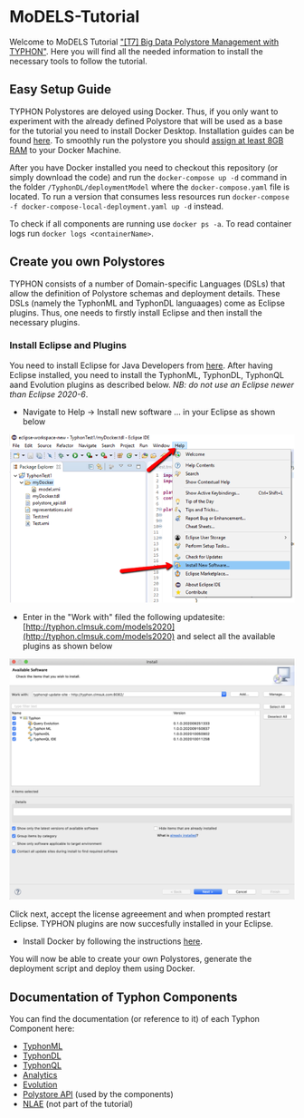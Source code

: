 # MoDELS-Tutorial

Welcome to MoDELS Tutorial ["[T7] Big Data Polystore Management with TYPHON"](https://conf.researchr.org/details/models-2020/models-2020-tutorials/3/Big-Data-Polystore-Management-with-TYPHON). Here you will find all the needed information to install the necessary tools to follow the tutorial.

## Easy Setup Guide
TYPHON Polystores are deloyed using Docker. Thus, if you only want to experiment with the already defined Polystore that will be used as a base for the tutorial you need to install Docker Desktop. Installation guides can be found [here](https://www.docker.com/get-started). To smoothly run the polystore you should [assign at least 8GB RAM](https://stackoverflow.com/questions/44533319/how-to-assign-more-memory-to-docker-container) to your Docker Machine.

After you have Docker installed you need to checkout this repository (or simply download the code) and run the `docker-compose up -d` command in the folder `/TyphonDL/deploymentModel` where the `docker-compose.yaml` file is located. To run a version that consumes less resources run `docker-compose -f docker-compose-local-deployment.yaml up -d` instead.

To check if all components are running use `docker ps -a`. To read container logs run `docker logs <containerName>`.

## Create you own Polystores
TYPHON consists of a number of Domain-specific Languages (DSLs) that allow the definition of Polystore schemas and deployment details. These DSLs (namely the TyphonML and TyphonDL languaages) come as Eclipse plugins. Thus, one needs to firstly install Eclipse and then install the necessary plugins.

### Install Eclipse and Plugins
You need to install Eclipse for Java Developers from [here](https://www.eclipse.org/downloads/packages/release/2020-06/r/eclipse-ide-java-developers). After having Eclipse installed, you need to install the TyphonML, TyphonDL, TyphonQL aand Evolution plugins as described below. _NB: do not use an Eclipse newer than Eclipse 2020-6_.

* Navigate to Help -> Install new software ... in your Eclipse as shown below

![Install new software](https://github.com/typhon-project/MoDELS-Tutorial/blob/master/images/eclipse_new_software.png)

* Enter in the "Work with" filed the following updatesite: [http://typhon.clmsuk.com/models2020](http://typhon.clmsuk.com/models2020) and select all the available plugins as shown below

![Install plugins](https://github.com/typhon-project/MoDELS-Tutorial/blob/master/images/eclipse_update_site.png)

Click next, accept the license agreeement and when prompted restart Eclipse. TYPHON plugins are now succesfully installed in your Eclipse.

* Install Docker by following the instructions [here](https://www.docker.com/get-started).

You will now be able to create your own Polystores, generate the deployment script and deploy them using Docker.

## Documentation of Typhon Components
You can find the documentation (or reference to it) of each Typhon Component here:
* [TyphonML](https://github.com/typhon-project/typhonml)
* [TyphonDL](https://github.com/typhon-project/typhondl)
* [TyphonQL](https://github.com/typhon-project/typhonql)
* [Analytics]()
* [Evolution](https://github.com/typhon-project/typhon-evolution)
* [Polystore API](https://github.com/typhon-project/typhon-polystore-api) (used by the components)
* [NLAE](https://github.com/typhon-project/typhon-nlae) (not part of the tutorial)
